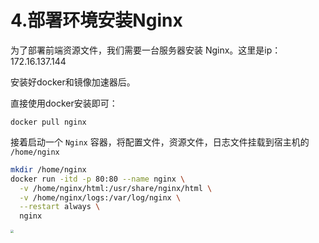 # 4.部署环境安装Nginx

为了部署前端资源文件，我们需要一台服务器安装 Nginx。这里是ip：172.16.137.144

安装好docker和镜像加速器后。

直接使用docker安装即可：

```
docker pull nginx
```


接着启动一个 `Nginx` 容器，将配置文件，资源文件，日志文件挂载到宿主机的 `/home/nginx` 

```bash
mkdir /home/nginx
docker run -itd -p 80:80 --name nginx \
  -v /home/nginx/html:/usr/share/nginx/html \
  -v /home/nginx/logs:/var/log/nginx \
  --restart always \
  nginx
```

<img src="https://zwhid.oss-cn-shenzhen.aliyuncs.com/blog/20-58-15-QUDyH6.png" style="zoom:33%;" />

